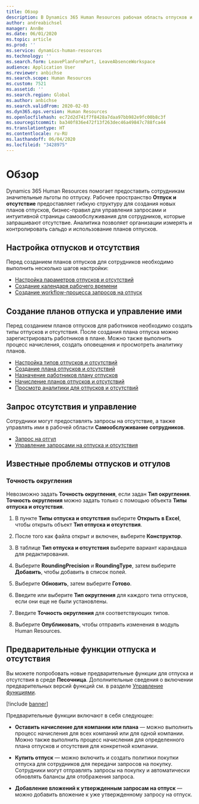 ```yaml
---
title: Обзор
description: В Dynamics 365 Human Resources рабочая область отпусков и отгулов предоставляет гибкую структуру для создания новых планов отпусков, бизнес-правил для управления запросами и интуитивной страницы самообслуживания для сотрудников, которые запрашивают отсутствие.
author: andreabichsel
manager: AnnBe
ms.date: 06/01/2020
ms.topic: article
ms.prod: ''
ms.service: dynamics-human-resources
ms.technology: ''
ms.search.form: LeavePlanFormPart, LeaveAbsenceWorkspace
audience: Application User
ms.reviewer: anbichse
ms.search.scope: Human Resources
ms.custom: 7521
ms.assetid: ''
ms.search.region: Global
ms.author: anbichse
ms.search.validFrom: 2020-02-03
ms.dyn365.ops.version: Human Resources
ms.openlocfilehash: ec72d2d741f7f8428a7daa97bb982e9fc00b8c3f
ms.sourcegitcommit: ba340f836e472f13f263dec46a49847c788fca44
ms.translationtype: HT
ms.contentlocale: ru-RU
ms.lasthandoff: 06/04/2020
ms.locfileid: "3428975"
---
```

# <a name="overview"></a>Обзор

Dynamics 365 Human Resources помогает предоставить сотрудникам значительные льготы по отпуску. Рабочее пространство **Отпуск и отсутствие** предоставляет гибкую структуру для создания новых планов отпусков, бизнес-правил для управления запросами и интуитивной страницы самообслуживания для сотрудников, которые запрашивают отсутствие. Аналитика позволяет организации измерять и контролировать сальдо и использование планов отпусков.

## <a name="set-up-leave-and-absence"></a>Настройка отпусков и отсутствия

Перед созданием планов отпусков для сотрудников необходимо выполнить несколько шагов настройки:

- [Настройка параметров отпусков и отсутствий](hr-leave-and-absence-parameters.md)
- [Создание календаря рабочего времени](hr-leave-and-absence-working-time-calendar.md)
- [Создание workflow-процесса запросов на отпуск](hr-leave-and-absence-workflow.md)

## <a name="create-and-manage-leave-plans"></a>Создание планов отпуска и управление ими

Перед созданием планов отпусков для работников необходимо создать типы отпусков и отсутствия. После создания плана отпуска можно зарегистрировать работников в плане. Можно также выполнить процесс начисления, создать оповещения и просмотреть аналитику планов.

- [Настройка типов отпусков и отсутствий](hr-leave-and-absence-types.md)
- [Создание плана отпусков и отсутствий](hr-leave-and-absence-plans.md)
- [Назначение работников плану отпусков](hr-leave-and-absence-enroll.md)
- [Начисление планов отпусков и отсутствий](hr-leave-and-absence-accrue.md)
- [Просмотр аналитики для отпусков и отсутствий](hr-leave-and-absence-analytics.md)

## <a name="request-time-off-and-manage-requests"></a>Запрос отсутствия и управление

Сотрудники могут предоставлять запросы на отсутствие, а также управлять ими в рабочей области **Самообслуживание сотрудников**.

- [Запрос на отгул](hr-employee-self-service-request-time-off.md)
- [Управление запросами на отпуска и отсутствия](hr-employee-self-service-manage-requests.md)

## <a name="leave-and-absence-known-issues"></a>Известные проблемы отпусков и отгулов

### <a name="rounding-precision"></a>Точность округления

Невозможно задать **Точность округления**, если задан **Тип округления**. **Точность округления** можно задать только с помощью объекта **Типы отпуска и отсутствия**. 

1. В пункте **Типы отпуска и отсутствия** выберите **Открыть в Excel**, чтобы открыть объект **Тип отпуска и отсутствия**.

2. После того как файла открыт и включен, выберите **Конструктор**.

3. В таблице **Тип отпуска и отсутствия** выберите вариант карандаша для редактирования.

4. Выберите **RoundingPrecision** и **RoundingType**, затем выберите **Добавить**, чтобы добавить в список полей.

5. Выберите **Обновить**, затем выберите **Готово**.

6. Введите или выберите **Тип округления** для каждого типа отпусков, если они еще не были установлены. 

7. Введите **Точность округления** для соответствующих типов.

8. Выберите **Опубликовать**, чтобы отправить изменения в модуль Human Resources.

## <a name="leave-and-absence-preview-features"></a>Предварительные функции отпуска и отсутствия

Вы можете попробовать новые предварительные функции для отпуска и отсутствия в среде **Песочница**. Дополнительные сведения о включении предварительных версий функций см. в разделе [Управление функциями](hr-admin-manage-features.md). 

[!include [banner](includes/preview-feature.md)]

Предварительные функции включают в себя следующее:

- **Оставить начисление для компании или плана** — можно выполнить процесс начисления для всех компаний или для одной компании. Можно также выполнить процесс начисления для определенного плана отпусков и отсутствия для конкретной компании. 

- **Купить отпуск** — можно включить и создать политики покупки отпуска для сотрудников для передачи запросов на покупку. Сотрудники могут отправлять запросы на покупку и автоматически обновлять балансы для отображения запроса.  

- **Добавление вложений к утвержденным запросам на отпуск** — можно добавить вложение к уже утвержденному запросу на отпуск. 

